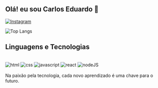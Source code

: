 ## Olá! eu sou Carlos Eduardo 👋

[![Instagram](https://img.shields.io/badge/Instagram-E4405F?style=for-the-badge&logo=instagram&logoColor=white)](https://instagram.com/carlos__alvs)

![Top Langs](https://github-readme-stats.vercel.app/api/top-langs/?username=DevCarlosEdu&size_weight=0.5&count_weight=0.5)

## Linguagens e Tecnologias

<div style="display: inline_block"><br>
<img align="center" alt="html" src="https://img.shields.io/badge/HTML-E34F26?style=for-the-badge&logo=html5&logoColor=white"/>
<img align="center" alt="css" src="https://img.shields.io/badge/CSS-1572B6?style=for-the-badge&logo=css3&logoColor=white"/>
<img align="center" alt="javascript" src="https://img.shields.io/badge/JavaScript-F7DF1E?style=for-the-badge&logo=javascript&logoColor=black"/>
<img align="center" alt="react" src="https://img.shields.io/badge/React-20232A?style=for-the-badge&logo=react&logoColor=61DAFB"/>
<img align="center" alt="nodeJS" src="https://img.shields.io/badge/Node.js-43853D?style=for-the-badge&logo=node.js&logoColor=white"/>
</div>
<br>
Na paixão pela tecnologia, cada novo aprendizado é uma chave para o futuro.

